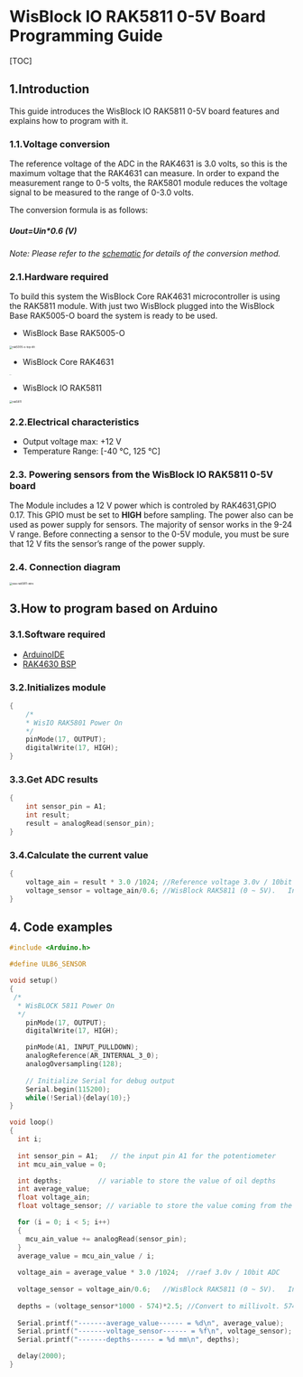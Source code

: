 # WisBlock IO RAK5811 0-5V Board Programming Guide

[TOC]

## 1.Introduction

This guide introduces the WisBlock IO RAK5811 0-5V board features and explains how to program with it.

### 1.1.Voltage conversion

The reference voltage of the ADC in the RAK4631 is 3.0 volts, so this is the maximum voltage that the RAK4631 can measure. In order to expand the measurement range to 0-5 volts, the RAK5801 module reduces the voltage signal to be measured to the range of 0-3.0 volts. 

The conversion formula is as follows:

##### 																	 																			**Uout=Uin*0.6 (V)**

*Note: Please refer to the [schematic]() for details of the conversion method.*

### 2.1.Hardware required

To build this system the WisBlock Core RAK4631 microcontroller is using the RAK5811 module. With just two WisBlock plugged into the WisBlock Base RAK5005-O board the system is ready to be used.

- WisBlock Base RAK5005-O    

<img src="../../../assets/repo/rak5005-o-top-tilt.png" alt="rak5005-o-top-tilt" style="zoom:33%;" />

- WisBlock Core RAK4631    

<img src="../../../assets/repo/RAK4631.png" alt="RAK4631" style="zoom:5%;" />

- WisBlock IO RAK5811

<img src="../../../assets/repo/rak5811.png" alt="rak5811" style="zoom:33%;" />


### 2.2.Electrical characteristics

- Output voltage max: +12 V
- Temperature Range: [-40 °C, 125 °C]

### 2.3. Powering sensors from the WisBlock IO RAK5811 0-5V board

The Module includes a 12 V power which is controled by RAK4631,GPIO 0.17. This GPIO must be set to **HIGH** before sampling. The power also can be used as power supply for sensors. The majority of sensor works in the 9-24 V range. Before connecting a sensor to the 0-5V module, you must be sure that 12 V fits the sensor’s range of the power supply. 

### 2.4. Connection diagram

<img src="../../../assets/repo/exa-rak5811-wire.png" alt="exa-rak5811-wire" style="zoom:33%;" />

## 3.How to program based on Arduino

### 3.1.Software required

- [ArduinoIDE](https://www.arduino.cc/en/Main/Software)
- [RAK4630 BSP](https://github.com/RAKWireless/RAK-nRF52-Arduino)

### 3.2.Initializes module

```c
{
	/*
  	* WisIO RAK5801 Power On
  	*/
    pinMode(17, OUTPUT);
    digitalWrite(17, HIGH);
}
```

### 3.3.Get ADC results

```c
{
    int sensor_pin = A1;
    int result;
    result = analogRead(sensor_pin);
}
```

### 3.4.Calculate the current value

```c
{
    voltage_ain = result * 3.0 /1024; //Reference voltage 3.0v / 10bit ADC
    voltage_sensor = voltage_ain/0.6; //WisBlock RAK5811 (0 ~ 5V).   Input signal reduced to 6/10 and output
}
```



## 4. Code examples

```c
#include <Arduino.h>

#define ULB6_SENSOR

void setup()
{
 /*
  * WisBLOCK 5811 Power On
  */
    pinMode(17, OUTPUT);
    digitalWrite(17, HIGH);

    pinMode(A1, INPUT_PULLDOWN);
    analogReference(AR_INTERNAL_3_0);
    analogOversampling(128);
    
	// Initialize Serial for debug output
    Serial.begin(115200);
    while(!Serial){delay(10);}
}

void loop()
{
  int i;
  
  int sensor_pin = A1;   // the input pin A1 for the potentiometer
  int mcu_ain_value = 0;  

  int depths;         // variable to store the value of oil depths
  int average_value;  
  float voltage_ain; 
  float voltage_sensor; // variable to store the value coming from the sensor

  for (i = 0; i < 5; i++)
  {
    mcu_ain_value += analogRead(sensor_pin);
  }
  average_value = mcu_ain_value / i;
  
  voltage_ain = average_value * 3.0 /1024;  //raef 3.0v / 10bit ADC 
  
  voltage_sensor = voltage_ain/0.6;   //WisBlock RAK5811 (0 ~ 5V).   Input signal reduced to 6/10 and output
  
  depths = (voltage_sensor*1000 - 574)*2.5; //Convert to millivolt. 574mv is the default output from sensor
  
  Serial.printf("-------average_value------ = %d\n", average_value);
  Serial.printf("-------voltage_sensor------ = %f\n", voltage_sensor);
  Serial.printf("-------depths------ = %d mm\n", depths);

  delay(2000);
}
```

